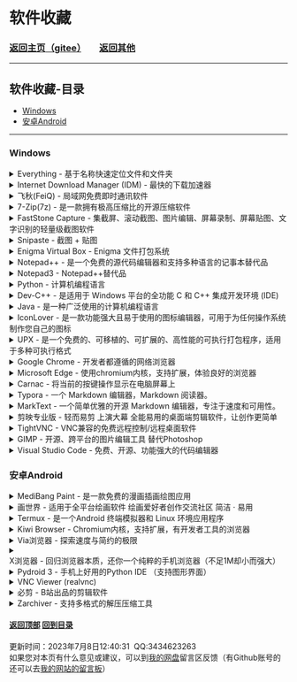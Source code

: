 # <span id="begin">软件收藏</span>

### [返回主页](https://xkk1.github.io/)[（gitee）](https://xkk1.gitee.io/)　　[返回其他](https://xkk1.github.io/other/)

---

## <span id="content">软件收藏-目录</span>
+ [Windows](#Windows)
+ [安卓Android](#Android)

---

### <span id="Windows">Windows</span>

<details>
<summary>
Everything - 基于名称快速定位文件和文件夹
</summary>
<b>官网：</b><a href="https://www.voidtools.com/" target="_blank">https://www.voidtools.com/</a><br />
<b>下载地址:</b><br />
<a href="https://www.lanzoui.com/iVQ2ol7f8sj" target="_blank">蓝奏云</a>
</details>

<details>
<summary>
Internet Download Manager (IDM) - 最快的下载加速器
</summary>
<b>官网[English]：</b><a href="https://www.internetdownloadmanager.com/" target="_blank">https://www.internetdownloadmanager.com/</a><br />
<b>下载地址:</b><br />
<a href="https://www.lanzoui.com/i2E9ukg34zi" target="_blank">蓝奏云</a>
</details>

<details>
<summary>
飞秋(FeiQ) - 局域网免费即时通讯软件
</summary>
<b>官网：</b><a href="http://www.feiq18.com/" target="_blank">http://www.feiq18.com/</a><br />
<b>下载地址:</b><br />
<a href="http://feiq18.com/down/feiq.zip" target="_blank">官网</a>
&nbsp;<a href="https://www.lanzoui.com/imIUXip9ueb" target="_blank">蓝奏云</a>
</details>

<details>
<summary>
7-Zip(7z) - 是一款拥有极高压缩比的开源压缩软件
</summary>
<b>下载地址:</b><br />
<b>官网[English]：</b><a href="https://www.7-zip.org/" target="_blank">https://www.7-zip.org/</a><br />
<b>官网[中文(简体)]：</b><a href="https://sparanoid.com/lab/7z/" target="_blank">https://sparanoid.com/lab/7z/</a><br />
<a href="https://www.lanzoui.com/iVQ2ol7f8sj" target="_blank">蓝奏云32位</a>
&nbsp;<a href="https://www.lanzoui.com/iNisIip9suf" target="_blank">蓝奏云64位</a>
</details>

<details>
<summary>
FastStone Capture - 集截屏、滚动截图、图片编辑、屏幕录制、屏幕贴图、文字识别的轻量级截图软件
</summary>
<b>官网[English]：</b><a href="https://www.faststone.org/FSCaptureDownload.htm" target="_blank">https://www.faststone.org/</a><br />
<b>官网[中文(简体)]：</b><a href="http://www.faststonecapture.com/" target="_blank">https://www.faststonecapture.cn/</a>(中国区正版授权)<br />
<b>下载地址:</b><br />
<a href="https://xiaokuku.lanzout.com/iS4wz25rc6pi" target="_blank">蓝奏云10.6便携版</a>
&nbsp;<a href="https://xiaokuku.lanzout.com/iFTsr1er0ryj" target="_blank">蓝奏云10.3便携版</a>
&nbsp;<a href="https://xiaokuku.lanzout.com/iS9cD11ngzjg" target="_blank">蓝奏云10.2便携版</a>
&nbsp;<a href="https://xiaokuku.lanzout.com/iQFxn10fy4pa" target="_blank">蓝奏云10.0便携版</a>
&nbsp;<a href="https://xiaokuku.lanzout.com/i5u7j0ohj81a" target="_blank">蓝奏云9.9便携版</a>
&nbsp;<a href="https://www.lanzout.com/irKOZ0kg85uf" target="_blank">蓝奏云9.8绿色版</a>
&nbsp;<a href="https://www.lanzoui.com/ivbQErotk7c" target="_blank">蓝奏云9.6破解</a>
&nbsp;<a href="https://www.lanzoui.com/icrNDrpnaje" target="_blank">蓝奏云中国9.3破解</a>
&nbsp;<a href="https://www.lanzoui.com/i1fsvip9hxc" target="_blank">蓝奏云7.3</a><br />
注册机：<a href="https://xiaokuku.lanzout.com/iSTgb11ni0mb" target="_blank">FastStone Products Keygen</a>
</details>

<details>
<summary>
Snipaste - 截图 + 贴图
</summary>
<b>官网[中文(简体)]：</b><a href="https://zh.snipaste.com/" target="_blank">https://zh.snipaste.com/</a>
</details>

<details>
<summary>
Enigma Virtual Box - Enigma 文件打包系统
</summary>
<b>官网[English]：</b><a href="https://enigmaprotector.com/en/home.html" target="_blank">https://enigmaprotector.com/en/home.html</a><br />
<b>官网[中文(简体)]：</b><a href="https://enigmaprotector.com/cn/home.html" target="_blank">https://enigmaprotector.com/cn/home.html</a><br />
<b>下载地址:</b><br />
<a href="https://xiaokuku.lanzout.com/iWJVg0n7yppa" target="_blank">蓝奏云7.50单文件</a>
&nbsp;<a href="https://xiaokuku.lanzout.com/iCimT0n7z1pc" target="_blank">蓝奏云10.20安装包</a>
</details>

<details>
<summary>
Notepad++ - 是一个免费的源代码编辑器和支持多种语言的记事本替代品
</summary>
<b>官网[English]：</b><a href="https://notepad-plus-plus.org/" target="_blank">https://notepad-plus-plus.org/</a><br />
<b>下载地址:</b><br />
<a href="https://notepad-plus-plus.org/downloads/" target="_blank">官网</a>
&nbsp;<a href="https://www.lanzoui.com/iaOKFiauf4h" target="_blank">蓝奏云32x7.9</a>
&nbsp;<a href="https://www.lanzoui.com/isvzVip9jmd" target="_blank">蓝奏云64x7.9.1</a>
</details>

<details>
<summary>
Notepad3 - Notepad++替代品
</summary>
<b>官网-GitHud[English]：</b><a href="https://github.com/rizonesoft/Notepad3" target="_blank">https://github.com/rizonesoft/Notepad3</a><br />
<b>下载地址:</b><br />
<a href="https://www.rizonesoft.com/downloads/notepad3/" target="_blank">官网指定</a>
</details>

<details>
<summary>
Python - 计算机编程语言
</summary>
<b>官网[English]：</b><a href="https://www.python.org/" target="_blank">https://www.python.org/</a><br />
<b>下载地址:</b><br />
<a href="https://www.python.org/downloads/" target="_blank">官网</a>
&nbsp;<a href="https://www.lanzoui.com/i1NEEiauhmh" target="_blank">蓝奏云v3.7.9</a>
&nbsp;<a href="https://www.lanzoui.com/iBu1Xip9twd" target="_blank">蓝奏云v3.7.9_amd64</a>
</details>

<details>
<summary>
Dev-C++ - 是适用于 Windows 平台的全功能 C 和 C++ 集成开发环境 (IDE)
</summary>
<b>官网[English](需翻墙)：</b><a href="https://www.bloodshed.net/" target="_blank">https://www.bloodshed.net/</a><br />
<b>下载地址:</b><br />
<a href="https://sourceforge.net/projects/dev-cpp/files/Binaries/Dev-C%2B%2B%204.9.9.2/devcpp-4.9.9.2_setup.exe/download" target="_blank">官网(4.9.9.2)</a>
</details>

<details>
<summary>
Java - 是一种广泛使用的计算机编程语言
</summary>
<b>官网：</b><a href="https://www.java.com/" target="_blank">https://www.java.com/</a><br />
<b>官网[中文(简体)]：</b><a href="https://www.java.com/zh-CN/" target="_blank">https://www.java.com/zh-CN/</a><br />
<b>下载地址:</b><br />
<a href="https://www.java.com/zh-CN/download/" target="_blank">官网</a>
</details>

<details>
<summary>
IconLover - 是一款功能强大且易于使用的图标编辑器，可用于为任何操作系统制作您自己的图标
</summary>
<b>官网[English]：</b><a href="http://www.aha-soft.com/iconlover/" target="_blank">http://www.aha-soft.com/iconlover/</a><br />
<b>下载地址:</b><br />
<a href="http://www.aha-soft.com/downloads/iconlove.zip" target="_blank">官网</a>
</details>

<details>
<summary>
UPX - 是一个免费的、可移植的、可扩展的、高性能的可执行打包程序，适用于多种可执行格式
</summary>
<b>官网[English]：</b><a href="https://upx.github.io/" target="_blank">https://upx.github.io/</a><br />
<b>下载地址:</b><br />
<a href="https://github.com/upx/upx/releases/latest" target="_blank">官方</a>
&nbsp;<a href="https://www.lanzoui.com/ixiKXs2czqd" target="_blank">蓝奏云win64</a>
</details>

<details>
<summary>
Google Chrome - 开发者都遵循的网络浏览器
</summary>
<b>官网[中文(简体)]：</b><a href="https://www.google.cn/chrome/" target="_blank">https://www.google.cn/chrome/</a><br />
</details>

<details>
<summary>
Microsoft Edge - 使用chromium内核，支持扩展，体验良好的浏览器
</summary>
<b>官网[中文]：</b><a href="https://www.microsoft.com/zh-cn/edge/home" target="_blank">https://www.microsoft.com/zh-cn/edge/home</a><br />
</details>

<details>
<summary>
Carnac - 将当前的按键操作显示在电脑屏幕上
</summary>
<b>官网[English]：</b><a href="http://code52.org/carnac/" target="_blank">http://code52.org/carnac/</a><br />
<b>下载地址:</b><br />
<a href="https://github.com/downloads/Code52/carnac/Carnac.zip" target="_blank">官网GitHub</a>
&nbsp;<a href="https://www.lanzoui.com/ieuJvsmzeji"  target="_blank">蓝奏云(xkk2021-8-14)</a>
</details>

<details>
<summary>
Typora - 一个 Markdown 编辑器，Markdown 阅读器。
</summary>
<b>官网[English]：</b><a href="https://www.typora.io/" target="_blank">https://www.typora.io/</a><br />
<b>下载地址:</b><br />
<a href="https://xiaokuku.lanzout.com/iU1t50x0ujve" target="_blank">1.5以下补丁winmm.dll</a>
&nbsp;<a href="https://xiaokuku.lanzout.com/inPkL0x0uggb" target="_blank">1.5.12x64</a>(<a href="https://xiaokuku.lanzout.com/inUes0x0tv6f" target="_blank">x32</a>)
&nbsp;<a href="https://xiaokuku.lanzout.com/ijKls0oi6pva" target="_blank">1.3.8</a>
&nbsp;<a href="https://www.lanzout.com/i4iAB0kgkaxa" target="_blank">1.3.6</a>
&nbsp;<a href="https://www.typora.io/windows/typora-setup-ia32.exe" target="_blank">官网32位</a>
&nbsp;<a href="https://www.typora.io/windows/typora-setup-x64.exe" target="_blank">官网64位</a>
</details>

<details>
<summary>
MarkText - 一个简单优雅的开源 Markdown 编辑器，专注于速度和可用性。
</summary>
<b>Github[English]：</b><a href="https://github.com/marktext/marktext" target="_blank">https://github.com/marktext/marktext</a><br />
</details>

<details>
<summary>
剪映专业版 - 轻而易剪 上演大幕 全能易用的桌面端剪辑软件，让创作更简单
</summary>
<b>官网桌面端[中文(简体)]：</b><a href="https://lv.ulikecam.com/" target="_blank">https://lv.ulikecam.com/</a><br />
<b>官网移动端[中文(简体)]：</b><a href="https://lv.ulikecam.com/mobile_portal" target="_blank">https://lv.ulikecam.com/mobile_portal</a><br />
<b>下载地址:</b><br />
去官网
</details>

<details>
<summary>
TightVNC - 
VNC兼容的免费远程控制/远程桌面软件
</summary>
<b>官网[English]：</b><a href="https://www.tightvnc.com/" target="_blank">https://www.tightvnc.com/</a><br />
<b>下载地址:</b><br />
<a href="https://www.tightvnc.com/download.php" target="_blank">官网下载</a>
</details>

<details>
<summary>
GIMP - 开源、跨平台的图片编辑工具 替代Photoshop
</summary>
<b>官网[English]：</b><a href="https://www.gimp.org/" target="_blank">https://www.gimp.org/</a><br />
<b>下载地址:</b><br />
<a href="https://www.gimp.org/downloads/" target="_blank">官网</a>
</details>

<details>
<summary>
Visual Studio Code - 免费、开源、功能强大的代码编辑器
</summary>
<b>官网[English]：</b><a href="https://code.visualstudio.com/" target="_blank">https://code.visualstudio.com/</a><br />
<strong><a href="https://vscode.dev/" target="_blank">在线版 https://vscode.dev/</a></strong><br />
<b>下载地址:</b><br />
<a href="https://code.visualstudio.com/Download" target="_blank">官网</a>
</details>

### <span id="Android">安卓Android</span>

<details>
<summary>
MediBang Paint - 是一款免费的漫画插画绘图应用
</summary>
<b>官网[日本語]：</b><a href="https://medibangpaint.com/" target="_blank">https://medibangpaint.com/</a><br />
<b>官网[中文(简体)]：</b><a href="https://medibangpaint.com/zh_CN/" target="_blank">https://medibangpaint.com/zh_CN/</a><br />
<b>官网[English]：</b><a href="https://medibangpaint.com/en/" target="_blank">https://medibangpaint.com/en/</a><br />
<b>下载地址:</b><br />
<a href="https://www.lanzoui.com/iy7Nul92jof" target="_blank">蓝奏云</a>
&nbsp;<a href="http://www.laogoupan.com/b1024" target="_blank">老狗盘</a>
&nbsp;<a href="https://www.90pan.com/b2276773" target="_blank">90网盘</a>
</details>

<details>
<summary>
画世界 - 适用于全平台绘画软件 绘画爱好者创作交流社区 简洁 · 易用
</summary>
<b>官网[中文(简体)]：</b><a href="https://www.huashijie.art/" target="_blank">https://www.huashijie.art/</a><br />
<b>下载地址:</b><br />
<a href="https://www.huashijie.art/download/hsj" target="_blank">官网下载页面</a>
</details>

<details>
<summary>
Termux - 是一个Android 终端模拟器和 Linux 环境应用程序
</summary>
<b>官网[English]：</b><a href="https://termux.com/" target="_blank">https://termux.com/</a><br />
<b>下载地址:</b><br />
<a href="https://f-droid.org/repository/browse/?fdid=com.termux" target="_blank">官网</a>
&nbsp;<a href="http://www.laogoupan.com/b12913" target="_blank">老狗盘v0.73</a>
&nbsp;<a href="http://www.laogoupan.com/b12955" target="_blank">老狗盘v114</a>
</details>

<details>
<summary>
Kiwi Browser - Chromium内核，支持扩展，有开发者工具的浏览器
</summary>
<b>官网[English]：</b><a href="https://kiwibrowser.com/" target="_blank">https://kiwibrowser.com/</a><br />
<b>下载地址:</b><br />
<a href="https://play.google.com/store/apps/details?id=com.kiwibrowser.browser" target="_blank">Google Play(需翻墙)</a>
&nbsp;<a href="https://apkfab.com/free-apk-download?q=com.kiwibrowser.browser" target="_blank">免登录下载(需翻墙)</a>
</details>

<details>
<summary>
Via浏览器 - 探索速度与简约的极限
</summary>
<b>官网：</b><a href="https://viayoo.com/" target="_blank">https://viayoo.com/</a><br />
<b>官网[中文(简体)]：</b><a href="https://viayoo.com/zh-cn/" target="_blank">https://viayoo.com/zh-cn/</a><br />
<b>下载地址:</b><br />
<a href="https://res.viayoo.com/v1/via-release-cn.apk" target="_blank">官网</a>
&nbsp;<a href="https://play.google.com/store/apps/details?id=mark.via.gp"  target="_blank">Google Play(需翻墙)</a>
<br />
<b>via浏览器插件:</b><br />
[1]:<a href="http://via-app.cn/" target="_blank">http://via-app.cn/</a><br />
[2]:<a href="http://old.via-app.cn/" target="_blank">http://old.via-app.cn/</a><br />
</details>

<details>
<summary>
X浏览器 - 回归浏览器本质，还你一个纯粹的手机浏览器（不足1M却小而强大）
</summary>
<b>官网[中文(简体)]：</b><a href="https://www.xbext.com/" target="_blank">https://www.xbext.com/</a><br />
<b>下载地址:</b><br />
<a href="https://www.xbext.com/download/xbrowser-release.apk" target="_blank">官网</a>
&nbsp;<a href="https://play.google.com/store/apps/details?id=com.xbrowser.play" target="_blank">Google Play(需翻墙)</a>
&nbsp;<a href="https://www.lanzoup.com/i6L5U0mouidi" target="_blank">蓝奏云3.8.5</a>
&nbsp;<a href="https://www.coolapk.com/apk/com.x.browser.x5" target="_blank">酷安-X5内核版本</a>
<br />
<b>x浏览器脚本:</b><br />
<a href="https://srvcn.xbext.com/mobile/share_scripts?locale=zh" target="_blank">https://srvcn.xbext.com/mobile/share_scripts?locale=zh</a><br />
</details>

<details>
<summary>
Pydroid 3 - 手机上好用的Python IDE （支持图形界面）
</summary>
<!--<b>官网[English]：</b><a href="" target="_blank"></a><br />-->
<b>下载地址:</b><br />
<a href="https://play.google.com/store/apps/details?id=ru.iiec.pydroid3&hl=en_US&gl=US" target="_blank">Google Play(需翻墙)</a>&nbsp;<a href="https://www.lanzout.com/iTJkW06v2i1e" target="_blank">蓝奏云(v5.00_arm64)</a><br />
<b>Pydroid3汉化版安装教程：</b><br />
<a href="https://www.bilibili.com/video/BV1pL4y1L7fa" target="_blank">BV1pL4y1L7fa(哔哩哔哩视频教程)</a>&nbsp;<a href="https://blog.qaiu.top/archives/pydroid" target="_blank">https://blog.qaiu.top/archives/pydroid</a>
</details>

<details>
<summary>
VNC Viewer (realvnc)
</summary>
<b>官网[English]：</b><a href="https://www.realvnc.com/en/" target="_blank">https://www.realvnc.com/en/</a><br />
<b>下载地址:</b><br />
<a href="https://www.realvnc.com/en/connect/download/viewer/" target="_blank">官网下载页面</a>
&nbsp;<a href="https://play.google.com/store/apps/details?id=com.realvnc.viewer.android" target="_blank">Google Play(需翻墙)</a>
&nbsp;<a href="https://apkfab.com/free-apk-download?q=com.realvnc.viewer.android" target="_blank">免登录下载(需翻墙)</a>
</details>

<details>
<summary>
必剪 - B站出品的剪辑软件
</summary>
<b>官网[中文(简体)]：</b><a href="https://bcut.drawyoo.com/" target="_blank">https://bcut.drawyoo.com/</a><br />
<b>下载地址:</b><br />
<a href="https://dl.hdslb.com/mobile/latest/bilistudio/android_bbs-master.apk" target="_blank">官网下载</a>
</details>

<details>
<summary>
Zarchiver - 支持多格式的解压压缩工具
</summary>
<b>官网[English]：</b><a href="https://www.zarchiver.net/" target="_blank">https://www.zarchiver.net/</a><br />
<b>下载地址:</b><br />
<a href="https://myfile.lanzouo.com/b00wh8a3g" target="_blank">Pro_1.0.6密码c04q</a>
&nbsp;<a href="https://www.lanzoup.com/i6V6N0mouhla" target="_blank">1.0.5</a>
</details>


#### [返回顶部](#begin) [回到目录](#content)  
<span id="end">更新时间：2023年7月8日12:40:31&nbsp;&nbsp;QQ:3434623263<br>如果您对本页有什么意见或建议，可以到[我的网盘](http://xiaokuku.ys168.com/)留言区反馈（有Github账号的还可以去[我的网站的留言板](https://xkk1.github.io/message.html)）<span>

<!--
<details>
<summary>

</summary>
<b>官网[]：</b><a href="" target="_blank"></a><br />
<b>下载地址:</b><br />
<a href="" target="_blank"></a>
</details>
-->
